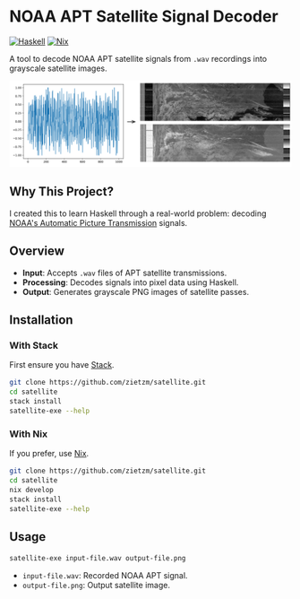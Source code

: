 # NOAA APT Satellite Signal Decoder

[![Haskell](https://img.shields.io/badge/Haskell-5e5086?logo=haskell&logoColor=white)](#)
[![Nix](https://img.shields.io/badge/Nix-5277C3.svg?&logo=NixOS&logoColor=white)](#)

A tool to decode NOAA APT satellite signals from `.wav` recordings into grayscale satellite images.

![Signal to Image Plot](signal_to_image.png)

## Why This Project?

I created this to learn Haskell through a real-world problem: decoding [NOAA's Automatic Picture Transmission](https://en.wikipedia.org/wiki/Automatic_picture_transmission) signals.

## Overview

- **Input**: Accepts `.wav` files of APT satellite transmissions.
- **Processing**: Decodes signals into pixel data using Haskell.
- **Output**: Generates grayscale PNG images of satellite passes.

## Installation

### With Stack

First ensure you have [Stack](https://docs.haskellstack.org/en/stable/).

```bash
git clone https://github.com/zietzm/satellite.git
cd satellite
stack install
satellite-exe --help
```

### With Nix

If you prefer, use [Nix](https://nixos.org/).

```bash
git clone https://github.com/zietzm/satellite.git
cd satellite
nix develop
stack install
satellite-exe --help
```

## Usage

```bash
satellite-exe input-file.wav output-file.png
```

* `input-file.wav`: Recorded NOAA APT signal.
* `output-file.png`: Output satellite image.
